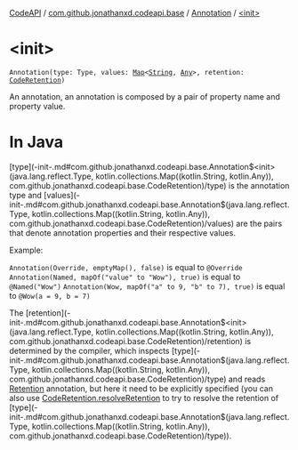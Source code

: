 [CodeAPI](../../index.md) / [com.github.jonathanxd.codeapi.base](../index.md) / [Annotation](index.md) / [&lt;init&gt;](.)

# &lt;init&gt;

`Annotation(type: Type, values: `[`Map`](https://kotlinlang.org/api/latest/jvm/stdlib/kotlin.collections/-map/index.html)`<`[`String`](https://kotlinlang.org/api/latest/jvm/stdlib/kotlin/-string/index.html)`, `[`Any`](https://kotlinlang.org/api/latest/jvm/stdlib/kotlin/-any/index.html)`>, retention: `[`CodeRetention`](../-code-retention/index.md)`)`

An annotation, an annotation is composed by a pair of property name and property value.

# In Java

[type](-init-.md#com.github.jonathanxd.codeapi.base.Annotation$<init>(java.lang.reflect.Type, kotlin.collections.Map((kotlin.String, kotlin.Any)), com.github.jonathanxd.codeapi.base.CodeRetention)/type) is the annotation type and [values](-init-.md#com.github.jonathanxd.codeapi.base.Annotation$<init>(java.lang.reflect.Type, kotlin.collections.Map((kotlin.String, kotlin.Any)), com.github.jonathanxd.codeapi.base.CodeRetention)/values) are the pairs that denote annotation properties and their
respective values.

Example:

`Annotation(Override, emptyMap(), false)` is equal to `@Override`
`Annotation(Named, mapOf("value" to "Wow"), true)` is equal to `@Named("Wow")`
`Annotation(Wow, mapOf("a" to 9, "b" to 7), true)` is equal to `@Wow(a = 9, b = 7)`

The [retention](-init-.md#com.github.jonathanxd.codeapi.base.Annotation$<init>(java.lang.reflect.Type, kotlin.collections.Map((kotlin.String, kotlin.Any)), com.github.jonathanxd.codeapi.base.CodeRetention)/retention) is determined by the compiler, which inspects [type](-init-.md#com.github.jonathanxd.codeapi.base.Annotation$<init>(java.lang.reflect.Type, kotlin.collections.Map((kotlin.String, kotlin.Any)), com.github.jonathanxd.codeapi.base.CodeRetention)/type) and reads [Retention](https://kotlinlang.org/api/latest/jvm/stdlib/kotlin.annotation/-retention/index.html) annotation, but
here it need to be explicitly specified (you can also use [CodeRetention.resolveRetention](../-code-retention/resolve-retention.md) to try to resolve the
retention of [type](-init-.md#com.github.jonathanxd.codeapi.base.Annotation$<init>(java.lang.reflect.Type, kotlin.collections.Map((kotlin.String, kotlin.Any)), com.github.jonathanxd.codeapi.base.CodeRetention)/type)).

